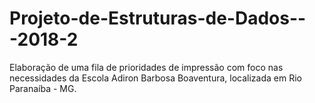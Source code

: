 # Projeto-de-Estruturas-de-Dados---2018-2
Elaboração de uma fila de prioridades de impressão com foco nas necessidades da Escola Adiron Barbosa Boaventura, localizada em Rio Paranaíba - MG.
